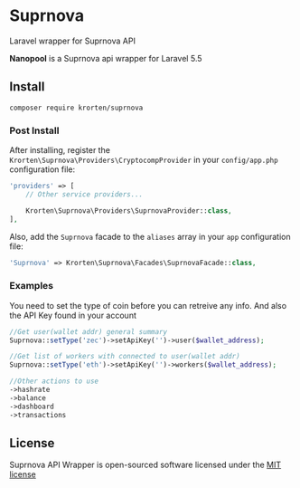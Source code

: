 # Suprnova
Laravel wrapper for Suprnova API

**Nanopool** is a Suprnova api wrapper for Laravel 5.5

## Install

    composer require krorten/suprnova

### Post Install
After installing, register the `Krorten\Suprnova\Providers\CryptocompProvider` in your `config/app.php` configuration file:

```php
'providers' => [
    // Other service providers...

    Krorten\Suprnova\Providers\SuprnovaProvider::class,
],
```

Also, add the `Suprnova` facade to the `aliases` array in your `app` configuration file:

```php
'Suprnova' => Krorten\Suprnova\Facades\SuprnovaFacade::class,    
```

### Examples
You need to set the type of coin before you can retreive any info. And also the API Key found in your account
```php
//Get user(wallet addr) general summary
Suprnova::setType('zec')->setApiKey('')->user($wallet_address);
```
```php
//Get list of workers with connected to user(wallet addr)
Suprnova::setType('eth')->setApiKey('')->workers($wallet_address);

//Other actions to use
->hashrate
->balance
->dashboard
->transactions
```
## License

Suprnova API Wrapper is open-sourced software licensed under the [MIT license](http://opensource.org/licenses/MIT)